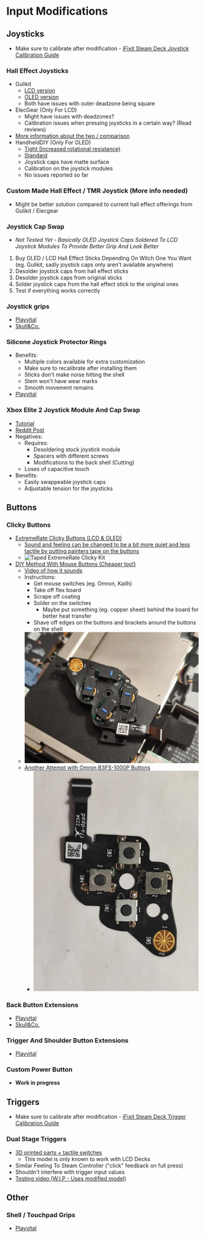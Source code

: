 # Input Modifications

## Joysticks
- Make sure to calibrate after modification - [iFixit Steam Deck Joystick Calibration Guide](https://www.ifixit.com/Guide/How+to+Calibrate+Steam+Deck+Thumbsticks/150415)

### Hall Effect Joysticks
- Gulikit
    - [LCD version](https://www.gulikit.com/productinfo/1026071.html)
    - [OLED version](https://www.gulikit.com/productinfo/1215825.html)
    - Both have issues with outer deadzone being square
- ElecGear (Only For LCD)
    - Might have issues with deadzones?
    - Calibration issues when pressing joysticks in a certain way? (Read reviews)
- [More information about the two / comparison](https://www.reddit.com/r/SteamDeck/comments/15c4ppn/comment/jwfxsxt/)
- HandheldDIY (Only For OLED)
    - [Tight (Increased rotational resistance)](https://www.handhelddiy.com/products/steam-deck-oled-tighter-hall-joystick?variant=49363761430838)
    - [Standard](https://www.handhelddiy.com/products/steam-deck-oled-tighter-hall-joystick?variant=49363761398070)
    - Joystick caps have matte surface
    - Calibration on the joystick modules
    - No issues reported so far

### Custom Made Hall Effect / TMR Joystick (More info needed)
- Might be better solution compared to current hall effect offerings from Gulikit / Elecgear

### Joystick Cap Swap
- *Not Tested Yet - Basically OLED Joystick Caps Soldered To LCD Joystick Modules To Provide Better Grip And Look Better*
1. Buy OLED / LCD Hall Effect Sticks Depending On Witch One You Want (eg. Gulikit, sadly joystick caps only aren't available anywhere)
2. Desolder joystick caps from hall effect sticks
3. Desolder joystick caps from original sticks
4. Solder joystick caps from the hall effect stick to the original ones
5. Test if everything works correctly

### Joystick grips
- [Playvital](https://playvital.com/collections/steam-deck-thumb-grip)
- [Skull&Co.](https://skullnco.com/collections/steam-deck/products/thumb-grip-set-for-steam-deck)

### Silicone Joystick Protector Rings
- Benefits:
    - Multiple colors available for extra customization
    - Make sure to recalibrate after installing them
    - Sticks don't make noise hitting the shell
    - Stem won't have wear marks
    - Smooth movement remains
- [Playvital](https://playvital.com/collections/steam-deck-control-precision-rings)

### Xbox Elite 2 Joystick Module And Cap Swap
- [Tutorial](https://www.youtube.com/watch?v=qO3G0MXIltg)
- [Reddit Post](https://www.reddit.com/r/SteamDeckModded/comments/1bni7ro/swapped_standard_thumbstick_for_one_from_xbox/)
- Negatives:
    - Requires:
        - Desoldering stock joystick module
        - Spacers with different screws
        - Modifications to the back shell (Cutting)
    - Loses of capacitive touch
- Benefits:
    - Easily swappeable joystick caps
    - Adjustable tension for the joysticks

## Buttons

### Clicky Buttons
- [ExtremeRate Clicky Buttons (LCD & OLED)](https://extremerate.com/collections/for-steam-deck-clicky-kit)
    - [Sound and feeling can be changed to be a bit more quiet and less tactile by putting painters tape on the buttons](https://www.reddit.com/r/SteamDeckModded/comments/1hewzl7/achieving_a_quieter_tactile_buttons_dpad_w_the/)
    - ![Taped ExtremeRate Clicky Kit](../../Images/Other/JustTheEngineer_Clicky_Taped.jpeg)
- [DIY Method With Mouse Buttons (Cheaper too!)](https://www.reddit.com/r/SteamDeckModded/comments/1igzmr4/this_diy_clicky_buttons_mod_cost_me_2_bucks_but/)
    - [Video of how it sounds](https://imgur.com/a/MxtREr9)
    - Instructions:
        - Get mouse switches (eg. Omron, Kailh)
        - Take off flex board
        - Scrape off coating
        - Solder on the switches
            - Maybe put something (eg. copper sheet) behind the board for better heat transfer
        - Shave off edges on the buttons and brackets around the buttons on the shell
    - ![DIY Clicky Buttons](../../Images/Other/Dvijetrecine_DIY_Mouse_Clicky_Buttons.webp)
    - [Another Attempt with Omron B3FS-1000P Buttons](https://www.reddit.com/r/SteamDeckModded/comments/1izgji8/yet_another_clicky_buttons_mod/)
        - ![DIY Clicky Buttons #2](../../Images/Other/Dvijetrecine_DIY_Clicky_2_Finished_ABXY.webp)

### Back Button Extensions
- [Playvital](https://playvital.com/collections/back-button-enhancement)
- [Skull&Co.](https://skullnco.com/collections/steam-deck/products/back-button-enhancement-set-for-steam-deck-4pcs)

### Trigger And Shoulder Button Extensions
- [Playvital](https://playvital.com/collections/steam-deck-triggers-extenders)

### Custom Power Button
- **Work in progress**

## Triggers
- Make sure to calibrate after modification - [iFixit Steam Deck Trigger Calibration Guide](https://www.ifixit.com/Guide/How+to+Calibrate+Steam+Deck+Triggers/150411)

### Dual Stage Triggers
- [3D printed parts + tactile switches](https://www.thingiverse.com/thing:6210987)
    - This model is only known to work with LCD Decks
- Similar Feeling To Steam Controller ("click" feedback on full press)
- Shouldn't interfere with trigger input values
- [Testing video (W.I.P - Uses modified model)](https://www.youtube.com/watch?v=8woKzJrXp88)

## Other

### Shell / Touchpad Grips
- [Playvital](https://playvital.com/collections/steam-deck-controller-grip)
